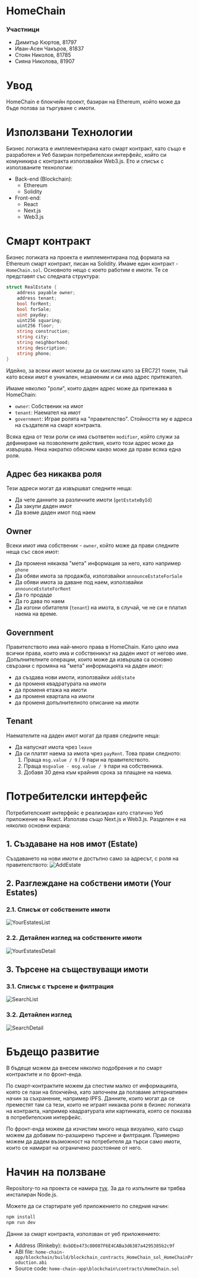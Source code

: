 # HomeChain
### Участници
- Димитър Кюртов, 81797
- Иван-Асен Чакъров, 81837
- Стоян Николов, 81785
- Сияна Николова, 81907

# Увод

HomeChain е блокчейн проект, базиран на Ethereum, който може да бъде ползва за търгуване с имоти.

# Използвани Технологии

Бизнес логиката е имплементирана като смарт контракт,
като също е разработен и Уеб базиран потребителски
интерфейс, който си комуникира с контракта използвайки
Web3.js. Ето и списък с използваните технологии:

- Back-end (Blockchain):
  - Ethereum
  - Solidity
- Front-end:
  - React
  - Next.js
  - Web3.js

# Смарт контракт

Бизнес логиката на проекта е имплементирана под формата на Ethereum
смарт контракт, писан на Solidity.
Имаме един контракт - `HomeChain.sol`. Основното нещо с което работим е имоти. Те се представят
със следната структура:
```c#
struct RealEstate {
    address payable owner;
    address tenant;
    bool forRent;
    bool forSale;
    uint payday;
    uint256 squaring;
    uint256 floor;
    string construction;
    string city;
    string neighborhood;
    string description;
    string phone;
}
```

Идейно, за всеки имот можем да си мислим като за ERC721 токен,
тъй като всеки имот е уникален, незаменим и си има адрес притежател.

Имаме няколко "роли", които даден адрес може да притежава в HomeChain:
- `owner`: Собственик на имот
- `tenant`: Наемател на имот
- `government`: Играе ролята на "правителство". Стойността му е адреса на създателя на
   смарт контракта.

Всяка една от тези роли си има съответен `modifier`, който служи за дефиниране на позволените
действия, които този адрес може да извършва.
Нека накратко обясним какво може да прави всяка една роля.

## Адрес без никаква роля
Тези адреси могат да извършват следните неща:
- Да чете данните за различните имоти (`getEstateById`)
- Да закупи даден имот
- Да вземе даден имот под наем

## Owner
Всеки имот има собственик - `owner`, който може да прави следните неща със своя имот:
- Да променя някаква "мета" информация за него, като например `phone`
- Да обяви имота за продажба, използвайки `announceEstateForSale`
- Да обяви имота за даване под наем, използвайки `announceEstateForRent`
- Да го продаде
- Да го дава по наем
- Да изгони обитателя (`tenant`) на имота, в случай, че не си е платил наема на време.

## Government
Правителството има най-много права в HomeChain. Като цяло има всички права, които има
и собственикът на даден имот от негово име. Допълнителните операции, които може да
извършва са основно свързани с промяна на "мета" информацията на даден имот:
- да създава нови имоти, използвайки `addEstate`
- да променя квадратурата на имоти
- да променя етажа на имоти
- да променя квартала на имоти
- да променя допълнителното описание на имоти

## Tenant
Наемателите на даден имот могат да правя следните неща:
- Да напуснат имота чрез `leave`
- Да си платят наема за имота чрез `payRent`. Това прави следното:
  1. Праща `msg.value / 9` / 9 пари на правителството.
  2. Праща `msgvalue - msg.value / 9` пари на собственика.
  3. Добавя 30 дена към крайния срока за плащане на наема.

# Потребителски интерфейс

Потребителският интерфейс е реализиран като статично Уеб приложение на React.
Използва също Next.js и Web3.js. Разделен е на няколко основни екрана:
## 1. Създаване на нов имот (Estate)
Създаването на нови имоти е достъпно само за адресът, с роля на правителството:
![AddEstate](images/add-estate.png)

## 2. Разглеждане на собствени имоти (Your Estates)
### 2.1. Списък от собствените имоти
![YourEstatesList](images/your-estates.png)

### 2.2. Детайлен изглед на собствените имоти
![YourEstatesDetail](images/your-estates-detail.png)

## 3. Търсене на съществуващи имоти
### 3.1. Списък с търсене и филтрация
![SearchList](images/search-list.png)

### 3.2. Детайлен изглед
![SearchDetail](images/search-detail.png)

# Бъдещо развитие

В бъдеще можем да внесем няколко подобрения и по смарт контрактите и по фронт-енда.

По смарт-контрактите можем да спестим малко от информацията, която
се пази на блокчейна, като започнем да ползваме алтернативен начин за съхранение,
например IPFS. Данните, които могат да се преместят там са тези, които не играят
никаква роля в бизнес логиката на контракта, например квадратурата или картинката,
която се показва в потребителския интерфейс.

По фронт-енда можем да изчистим много неща визуално, като също можем да добавим
по-разширено търсене и филтрация. Примерно можем да дадем възможност на потребителя
да търси само имоти, които се намират на ограничено разстояние от него.

# Начин на ползване

Repository-то на проекта се намира [тук](https://github.com/dimitarkyurtov/HomeChain). За да го изпълните ви трябва инсталиран Node.js.

Можете да си стартирате уеб приложението по следния начин:
```bash
npm install
npm run dev
```

Данни за смарт контракта, използван от уеб приложението:
- Address (Rinkeby): `0xbDEe473c80087F6E4CABa3d6387a4295385b2c9f`
- ABI file: `home-chain-app/blockchain/build/blockchain_contracts_HomeChain_sol_HomeChainProduction.abi`
- Source code: `home-chain-app\blockchain\contracts\HomeChain.sol`
